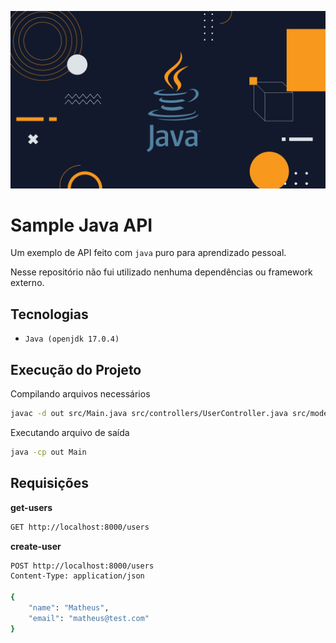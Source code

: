 ![alt text](./.github/imgs/banner.png)

# Sample Java API

Um exemplo de API feito com `java` puro para aprendizado pessoal.

Nesse repositório não fui utilizado nenhuma dependências ou framework externo.

## Tecnologias

- `Java (openjdk 17.0.4)`

## Execução do Projeto

Compilando arquivos necessários

```bash
javac -d out src/Main.java src/controllers/UserController.java src/models/UserModel.java src/views/UserView.java
```

Executando arquivo de saída

```bash
java -cp out Main
```

## Requisições

**get-users**

```bash
GET http://localhost:8000/users
```


**create-user**

```bash
POST http://localhost:8000/users
Content-Type: application/json

{
    "name": "Matheus",
    "email": "matheus@test.com"
}
```